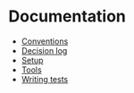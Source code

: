 Documentation
=============

* [Conventions](conventions.md)
* [Decision log](decision_log.md)
* [Setup](setup.md)
* [Tools](toolbox.md)
* [Writing tests](writing_tests.md)